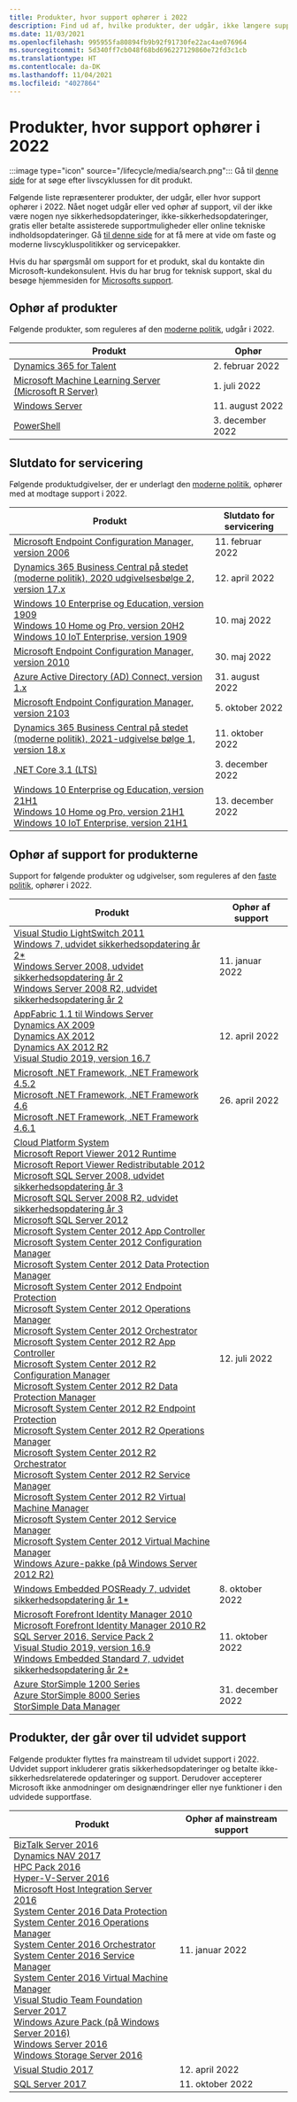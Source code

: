```yaml
---
title: Produkter, hvor support ophører i 2022
description: Find ud af, hvilke produkter, der udgår, ikke længere supporteres eller overgår fra generel support til udvidet support i 2022.
ms.date: 11/03/2021
ms.openlocfilehash: 995955fa80894fb9b92f91730fe22ac4ae076964
ms.sourcegitcommit: 5d340ff7cb048f68bd696227129860e72fd3c1cb
ms.translationtype: HT
ms.contentlocale: da-DK
ms.lasthandoff: 11/04/2021
ms.locfileid: "4027864"
---
```

# <a name="products-ending-support-in-2022"></a>Produkter, hvor support ophører i 2022

:::image type="icon" source="/lifecycle/media/search.png":::
Gå til [denne side](/lifecycle/products/) for at søge efter livscyklussen for dit produkt.

Følgende liste repræsenterer produkter, der udgår, eller hvor support ophører i 2022. Nået noget udgår eller ved ophør af support, vil der ikke være nogen nye sikkerhedsopdateringer, ikke-sikkerhedsopdateringer, gratis eller betalte assisterede supportmuligheder eller online tekniske indholdsopdateringer. Gå [til denne side](/lifecycle/overview/product-end-of-support-overview) for at få mere at vide om faste og moderne livscykluspolitikker og servicepakker.

Hvis du har spørgsmål om support for et produkt, skal du kontakte din Microsoft-kundekonsulent. Hvis du har brug for teknisk support, skal du besøge hjemmesiden for [Microsofts support](https://support.microsoft.com/contactus/?ws=support).

## <a name="product-retirements"></a>Ophør af produkter

Følgende produkter, som reguleres af den [moderne politik](/lifecycle/policies/modern), udgår i 2022.

| Produkt | Ophør |
| --- | --- |
| [Dynamics 365 for Talent](/lifecycle/products/dynamics-365-for-talent?branch=live)<br> | 2. februar 2022 |
| [Microsoft Machine Learning Server (Microsoft R Server)](/lifecycle/products/microsoft-machine-learning-server-microsoft-r-server?branch=live)<br> | 1. juli 2022 |
| [Windows Server](/lifecycle/products/windows-server?branch=live)<br> | 11. august 2022 |
| [PowerShell](/lifecycle/products/powershell?branch=live)<br> | 3. december 2022 |


## <a name="release-end-of-servicing"></a>Slutdato for servicering

Følgende produktudgivelser, der er underlagt den [moderne politik](/lifecycle/policies/modern), ophører med at modtage support i 2022.

| Produkt | Slutdato for servicering |
| --- | --- |
| [Microsoft Endpoint Configuration Manager, version 2006](/lifecycle/products/microsoft-endpoint-configuration-manager?branch=live)<br> | 11. februar 2022 |
| [Dynamics 365 Business Central på stedet (moderne politik), 2020 udgivelsesbølge 2, version 17.x](/lifecycle/products/dynamics-365-business-central-onpremises-modern-policy?branch=live)<br> | 12. april 2022 |
| [Windows 10 Enterprise og Education, version 1909](/lifecycle/products/windows-10-enterprise-and-education?branch=live)<br>[Windows 10 Home og Pro, version 20H2](/lifecycle/products/windows-10-home-and-pro?branch=live)<br>[Windows 10 IoT Enterprise, version 1909](/lifecycle/products/windows-10-iot-enterprise?branch=live)<br> | 10. maj 2022 |
| [Microsoft Endpoint Configuration Manager, version 2010](/lifecycle/products/microsoft-endpoint-configuration-manager?branch=live)<br> | 30. maj 2022 |
| [Azure Active Directory (AD) Connect, version 1.x](/lifecycle/products/azure-active-directory-ad-connect?branch=live)<br> | 31. august 2022 |
| [Microsoft Endpoint Configuration Manager, version 2103](/lifecycle/products/microsoft-endpoint-configuration-manager?branch=live)<br> | 5. oktober 2022 |
| [Dynamics 365 Business Central på stedet (moderne politik), 2021-udgivelse bølge 1, version 18.x](/lifecycle/products/dynamics-365-business-central-onpremises-modern-policy?branch=live)<br> | 11. oktober 2022 |
| [.NET Core 3.1 (LTS)](/lifecycle/products/microsoft-net-and-net-core?branch=live)<br> | 3. december 2022 |
| [Windows 10 Enterprise og Education, version 21H1](/lifecycle/products/windows-10-enterprise-and-education?branch=live)<br>[Windows 10 Home og Pro, version 21H1](/lifecycle/products/windows-10-home-and-pro?branch=live)<br>[Windows 10 IoT Enterprise, version 21H1](/lifecycle/products/windows-10-iot-enterprise?branch=live)<br> | 13. december 2022 |


## <a name="products-reaching-end-of-support"></a>Ophør af support for produkterne

Support for følgende produkter og udgivelser, som reguleres af den [faste politik](/lifecycle/policies/fixed), ophører i 2022.

| Produkt | Ophør af support |
| --- | --- |
| [Visual Studio LightSwitch 2011](/lifecycle/products/visual-studio-lightswitch-2011?branch=live)<br>[Windows 7, udvidet sikkerhedsopdatering år 2*](/lifecycle/products/windows-7?branch=live)<br>[Windows Server 2008, udvidet sikkerhedsopdatering år 2](/lifecycle/products/windows-server-2008?branch=live)<br>[Windows Server 2008 R2, udvidet sikkerhedsopdatering år 2](/lifecycle/products/windows-server-2008-r2?branch=live)<br> | 11. januar 2022 |
| [AppFabric 1.1 til Windows Server](/lifecycle/products/appfabric-11-for-windows-server?branch=live)<br>[Dynamics AX 2009](/lifecycle/products/dynamics-ax-2009?branch=live)<br>[Dynamics AX 2012](/lifecycle/products/dynamics-ax-2012?branch=live)<br>[Dynamics AX 2012 R2](/lifecycle/products/dynamics-ax-2012-r2?branch=live)<br>[Visual Studio 2019, version 16.7](/lifecycle/products/visual-studio-2019?branch=live)<br> | 12. april 2022 |
| [Microsoft .NET Framework, .NET Framework 4.5.2](/lifecycle/products/microsoft-net-framework?branch=live)<br>[Microsoft .NET Framework, .NET Framework 4.6](/lifecycle/products/microsoft-net-framework?branch=live)<br>[Microsoft .NET Framework, .NET Framework 4.6.1](/lifecycle/products/microsoft-net-framework?branch=live)<br> | 26. april 2022 |
| [Cloud Platform System](/lifecycle/products/cloud-platform-system?branch=live)<br>[Microsoft Report Viewer 2012 Runtime](/lifecycle/products/microsoft-report-viewer-2012-runtime?branch=live)<br>[Microsoft Report Viewer Redistributable 2012](/lifecycle/products/microsoft-report-viewer-redistributable-2012?branch=live)<br>[Microsoft SQL Server 2008, udvidet sikkerhedsopdatering år 3](/lifecycle/products/microsoft-sql-server-2008?branch=live)<br>[Microsoft SQL Server 2008 R2, udvidet sikkerhedsopdatering år 3](/lifecycle/products/microsoft-sql-server-2008-r2?branch=live)<br>[Microsoft SQL Server 2012](/lifecycle/products/microsoft-sql-server-2012?branch=live)<br>[Microsoft System Center 2012 App Controller](/lifecycle/products/microsoft-system-center-2012-app-controller?branch=live)<br>[Microsoft System Center 2012 Configuration Manager](/lifecycle/products/microsoft-system-center-2012-configuration-manager?branch=live)<br>[Microsoft System Center 2012 Data Protection Manager](/lifecycle/products/microsoft-system-center-2012-data-protection-manager?branch=live)<br>[Microsoft System Center 2012 Endpoint Protection](/lifecycle/products/microsoft-system-center-2012-endpoint-protection?branch=live)<br>[Microsoft System Center 2012 Operations Manager](/lifecycle/products/microsoft-system-center-2012-operations-manager?branch=live)<br>[Microsoft System Center 2012 Orchestrator](/lifecycle/products/microsoft-system-center-2012-orchestrator?branch=live)<br>[Microsoft System Center 2012 R2 App Controller](/lifecycle/products/microsoft-system-center-2012-r2-app-controller?branch=live)<br>[Microsoft System Center 2012 R2 Configuration Manager](/lifecycle/products/microsoft-system-center-2012-r2-configuration-manager?branch=live)<br>[Microsoft System Center 2012 R2 Data Protection Manager](/lifecycle/products/microsoft-system-center-2012-r2-data-protection-manager?branch=live)<br>[Microsoft System Center 2012 R2 Endpoint Protection](/lifecycle/products/microsoft-system-center-2012-r2-endpoint-protection?branch=live)<br>[Microsoft System Center 2012 R2 Operations Manager](/lifecycle/products/microsoft-system-center-2012-r2-operations-manager?branch=live)<br>[Microsoft System Center 2012 R2 Orchestrator](/lifecycle/products/microsoft-system-center-2012-r2-orchestrator?branch=live)<br>[Microsoft System Center 2012 R2 Service Manager](/lifecycle/products/microsoft-system-center-2012-r2-service-manager?branch=live)<br>[Microsoft System Center 2012 R2 Virtual Machine Manager](/lifecycle/products/microsoft-system-center-2012-r2-virtual-machine-manager?branch=live)<br>[Microsoft System Center 2012 Service Manager](/lifecycle/products/microsoft-system-center-2012-service-manager?branch=live)<br>[Microsoft System Center 2012 Virtual Machine Manager](/lifecycle/products/microsoft-system-center-2012-virtual-machine-manager?branch=live)<br>[Windows Azure-pakke (på Windows Server 2012 R2)](/lifecycle/products/windows-azure-pack-on-windows-server-2012-r2?branch=live)<br> | 12. juli 2022 |
| [Windows Embedded POSReady 7, udvidet sikkerhedsopdatering år 1*](/lifecycle/products/windows-embedded-posready-7?branch=live)<br> | 8. oktober 2022 |
| [Microsoft Forefront Identity Manager 2010](/lifecycle/products/microsoft-forefront-identity-manager-2010?branch=live)<br>[Microsoft Forefront Identity Manager 2010 R2](/lifecycle/products/microsoft-forefront-identity-manager-2010-r2?branch=live)<br>[SQL Server 2016, Service Pack 2](/lifecycle/products/sql-server-2016?branch=live)<br>[Visual Studio 2019, version 16.9](/lifecycle/products/visual-studio-2019?branch=live)<br>[Windows Embedded Standard 7, udvidet sikkerhedsopdatering år 2*](/lifecycle/products/windows-embedded-standard-7?branch=live)<br> | 11. oktober 2022 |
| [Azure StorSimple 1200 Series](/lifecycle/products/azure-storsimple-1200-series?branch=live)<br>[Azure StorSimple 8000 Series](/lifecycle/products/azure-storsimple-8000-series?branch=live)<br>[StorSimple Data Manager](/lifecycle/products/storsimple-data-manager?branch=live)<br> | 31. december 2022 |


## <a name="products-moving-to-extended-support"></a>Produkter, der går over til udvidet support

Følgende produkter flyttes fra mainstream til udvidet support i 2022. Udvidet support inkluderer gratis sikkerhedsopdateringer og betalte ikke-sikkerhedsrelaterede opdateringer og support. Derudover accepterer Microsoft ikke anmodninger om designændringer eller nye funktioner i den udvidede supportfase.

| Produkt | Ophør af mainstream support |
| --- | --- |
| [BizTalk Server 2016](/lifecycle/products/biztalk-server-2016?branch=live)<br>[Dynamics NAV 2017](/lifecycle/products/dynamics-nav-2017?branch=live)<br>[HPC Pack 2016](/lifecycle/products/hpc-pack-2016?branch=live)<br>[Hyper-V-Server 2016](/lifecycle/products/hyperv-server-2016?branch=live)<br>[Microsoft Host Integration Server 2016](/lifecycle/products/microsoft-host-integration-server-2016?branch=live)<br>[System Center 2016 Data Protection](/lifecycle/products/system-center-2016-data-protection?branch=live)<br>[System Center 2016 Operations Manager](/lifecycle/products/system-center-2016-operations-manager?branch=live)<br>[System Center 2016 Orchestrator](/lifecycle/products/system-center-2016-orchestrator?branch=live)<br>[System Center 2016 Service Manager](/lifecycle/products/system-center-2016-service-manager?branch=live)<br>[System Center 2016 Virtual Machine Manager](/lifecycle/products/system-center-2016-virtual-machine-manager?branch=live)<br>[Visual Studio Team Foundation Server 2017](/lifecycle/products/visual-studio-team-foundation-server-2017?branch=live)<br>[Windows Azure Pack (på Windows Server 2016)](/lifecycle/products/windows-azure-pack-on-windows-server-2016?branch=live)<br>[Windows Server 2016](/lifecycle/products/windows-server-2016?branch=live)<br>[Windows Storage Server 2016](/lifecycle/products/windows-storage-server-2016?branch=live)<br> | 11. januar 2022 |
| [Visual Studio 2017](/lifecycle/products/visual-studio-2017?branch=live)<br> | 12. april 2022 |
| [SQL Server 2017](/lifecycle/products/sql-server-2017?branch=live)<br> | 11. oktober 2022 |
